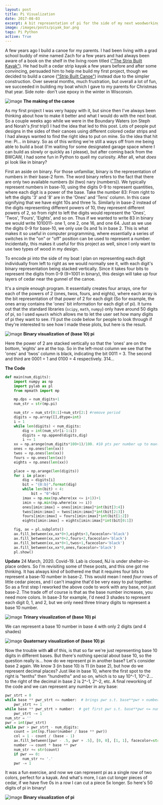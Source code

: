 ```yaml
---
layout: post
title: Pi Visualization
date: 2017-08-03
excerpt: A bit representation of pi for the side of my next woodworking project.
image: /images/posts/piyak_bar.png
tags: Pi Python
active: True
---
```


A few years ago I build a canoe for my parents. I had been living with a grad school buddy of mine named Zach for a few years and had always been aware of a book on the shelf in the living room titled (["The Strip Built Kayak"](https://www.amazon.com/Strip-Built-Sea-Kayak-Rugged-Beautiful/dp/007057989X/ref=sr_1_1?s=books&ie=UTF8&qid=1501772261&sr=1-1&keywords=strip+kayak)). He had built a cedar strip kayak a few years before and after some convincing, persuaded him to help me build my first project, though we decided to build a canoe (["Strip Built Canoe"](https://www.amazon.com/Strip-Built-Canoe-beautiful-lightweight/dp/1419660780)) instead due to the simpler construction. Over several months, much frustration, but overall a lot of fun, we succeeded in building my boat which I gave to my parents for Christmas that year. Side note- don't use epoxy in the winter in Wisconsin.

![image](/images/posts/piyak_canoe_collage.png)
**The making of the canoe**

As my first project I was very happy with it, but since then I've always been thinking about how to make it better and what I would do with the next boat. So a couple weeks ago while we were in the Boundary Waters (on Steph and Norah's *first* trip!) I had the idea that led to this post. Lots of people put designs in the sides of their canoes using different colored cedar strips and I had always wanted to find the right idea to put on mine. So the idea that hit me: Pi... in binary. So as of this writing we're still a ways off from me being able to build a boat (I'm waiting for some designated garage space where I can build as slowly or quickly as I please), but after coming back from the BWCAW, I had some fun in Python to quell my curiosity. After all, what *does* pi look like in binary?

First an aside on binary. For those unfamiliar, binary is the representation of numbers in their base-2 form. The word binary refers to the fact that there are only two available numbers (bi (two) nary (numbers)). We typically represent numbers in base-10, using the digits 0-9 to represent quantities, where each digit is a power of the base. Take the number 83: From right to left the digits '3' and '8' are in the 'Ones' and 'Tens' column. In this case signifying that we have eight 10s and three 1s. Similarly in base-2 instead of the digits representing different powers of 10, they represent different powers of 2, so from right to left the digits would represent the 'Ones', 'Twos', 'Fours', 'Eights', and so on. Thus if we wanted to write 83 in binary we would write 1010011- one 1, one 2, one 16, and one 64. Just as we use the digits 0-9 for base-10, we only use 0s and 1s in base 2. This is what makes it so useful in computer programming, where essentially a series of switches in the "on" or "off" position can be used to represent a number. Incidentally, this makes it useful for this project as well, since I only want to use two types of wood in my design.

To encode pi into the side of my boat I plan on representing each digit individually from left to right as we would normally see it, with each digit's binary representation being stacked vertically. Since it takes four bits to represent the digits from 0-9 (9=1001 in binary), this design will take up four layers of cedar near the gunnel of the canoe.

It's a simple enough program. It essentially creates four arrays, one for each of the powers of 2 (ones, twos, fours, and eights), where each array is the bit representation of that power of 2 for each digit (So for example, the ones array contains the 'ones' bit information for each digit of pi). It turns out that the standard libraries (`scipy`, `math`, `numpy`) only have around 50 digits of pi, so I used `mpmath` which allows me to let the user set how many digits of pi they want to see. I'll put the code below for people to look through if they're interested to see how I made these plots, but here is the result.

![image](/images/posts/piyak_b10b2.png)
**Binary visualization of (base 10) pi**

Here the power of 2 are stacked vertically so that the 'ones' are on the bottom, 'eights' are at the top. So in the left-most column we see that the 'ones' and 'twos' column is black, indicating the bit 0011 = 3. The second and third are 0001 = 1 and 0100 = 4 respectively. 314...

**The Code**

```py
def main(num_digits):
    import numpy as np
    import pylab as pl
    from mpmath import mp

    mp.dps = num_digits+1
    num_str = str(mp.pi)

    num_str = num_str[0:1]+num_str[2:] #remove period
    digits = np.array([],dtype=int)
    i = 1
    while len(digits) < num_digits:
        dig = int(num_str[i-1:i])
        digits = np.append(digits,dig)
        i += 1
    xx = np.arange(num_digits*100+1)/100. #10 pts per number up to max(digits+1)
    ones = np.ones(len(xx))
    twos = np.ones(len(xx))
    fours = np.ones(len(xx))
    eights = np.ones(len(xx))

    place = np.arange(len(digits))
    for i in place:
        dig = digits[i]
        bit = "{0:b}".format(dig)
        while len(bit) < 4:
            bit = "0"+bit
        imax = np.max(np.where(xx <= i+1))+1
        imin = np.min(np.where(xx >= i))
        ones[imin:imax] = ones[imin:imax]*int(bit[3:4])
        twos[imin:imax] = twos[imin:imax]*int(bit[2:3])
        fours[imin:imax] = fours[imin:imax]*int(bit[1:2])
        eights[imin:imax] = eights[imin:imax]*int(bit[0:1])

    fig, ax = pl.subplots()
    ax.fill_between(xx,xx*0+3,eights+3,facecolor='black')
    ax.fill_between(xx,xx*0+2,fours+2,facecolor='black')
    ax.fill_between(xx,xx*0+1,twos+1,facecolor='black')
    ax.fill_between(xx,xx*0,ones,facecolor='black')
    pl.show()    
```

**Update**
24 March, 2020. Covid-19. Lab is closed, NJ is under shelter-in-place orders. So I'm revisiting some of these posts, and this one got me thinking. It has always kind of bothered me that it requires four bits to represent a base-10 number in base-2. This would mean I need *four* rows of little cedar pieces, and I can't imagine that'd be very easy to put together. So as a first step I reworked the above code to work with any base, not just base-2. The trade off of course is that as the base number increases, you need more colors. In base-3 for example, I'd need 3 shades to represent each digit 0, 1, and 2, but we only need three trinary digits to represent a base 10 number.

![image](/images/posts/piyak_b10b3.png)
**Trinary visualization of (base 10) pi**

We can represent a base 10 number in base 4 with only 2 digits (and 4 shades)

![image](/images/posts/piyak_b10b4.png)
**Quaternary visualization of (base 10) pi**


Now the trouble with **all** of this, is that so far we're just representing base 10 digits in different bases. But there's nothing special about base 10, so the question really is... how do we represent pi in another base?
Let's consider base 2 again. We know 3 (in base 10) is 11 (in base 2), but how do we represent decimal places? Just like in base 10, where the first spot to the right is "tenths" then "hundreths" and so on, which is to say 10^-1, 10^-2... to the right of the decimal in base 2 is 2^-1, 2^-2, etc.
A final reworking of the code and we can represent any number in any base:
```py
pwr_strt = 0
while base ** pwr_strt <= number:  # brings pwr s.t. base**pwr > number
    pwr_strt += 1
while base ** pwr_strt > number:  # get first pwr s.t. base**pwr <= number
    pwr_strt -= 1
num_str = ''
pwr = int(pwr_strt)
while pwr > pwr_strt - num_digits:
    count = int(np.floor(number / base ** pwr))
    col = 1 - count / (base - 1)
    ax.fill_between([pwr - .5, pwr + .5], [0, 0], [1, 1], facecolor=str(col))
    number -= count * base ** pwr
    num_str += str(count)
    if pwr == 0:
        num_str += '.'
    pwr -= 1
```
It was a fun exercise, and now we can represent pi as a single row of two colors, perfect for a kayak. And what's more, I can cut longer pieces of cedar, if we have five 0s in a row I can cut a piece 5x longer. So here's 50 digits of pi in binary!

![image](/images/posts/piyak_base2.png)
**Binary visualization of pi**
